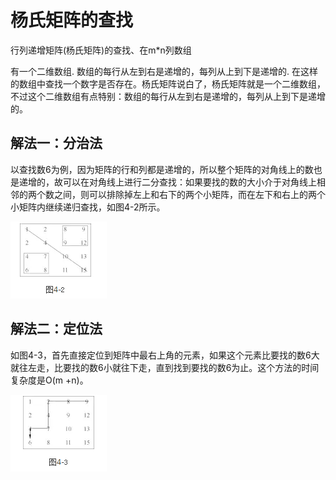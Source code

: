 # 杨氏矩阵的查找
行列递增矩阵(杨氏矩阵)的查找、在m*n列数组

有一个二维数组. 数组的每行从左到右是递增的，每列从上到下是递增的. 在这样的数组中查找一个数字是否存在。杨氏矩阵说白了，杨氏矩阵就是一个二维数组，不过这个二维数组有点特别：数组的每行从左到右是递增的，每列从上到下是递增的。

## 解法一：分治法

以查找数6为例，因为矩阵的行和列都是递增的，所以整个矩阵的对角线上的数也是递增的，故可以在对角线上进行二分查找：如果要找的数的大小介于对角线上相邻的两个数之间，则可以排除掉左上和右下的两个小矩阵，而在左下和右上的两个小矩阵内继续递归查找，如图4-2所示。

![ysjz-1](../resources/data-structure-algo-1.png)

## 解法二：定位法

如图4-3，首先直接定位到矩阵中最右上角的元素，如果这个元素比要找的数6大就往左走，比要找的数6小就往下走，直到找到要找的数6为止。这个方法的时间复杂度是O(m +n)。

![ysjz-2](../resources/data-structure-algo-2.png)






